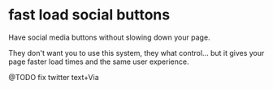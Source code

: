 fast load social buttons
========================

Have social media buttons without slowing down your page.

They don't want you to use this system, they what control... but it gives your page faster load times and the same user experience.

@TODO fix twitter text+Via

